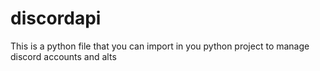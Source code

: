 # discordapi
This is a python file that you can import in you python project to manage discord accounts and alts


